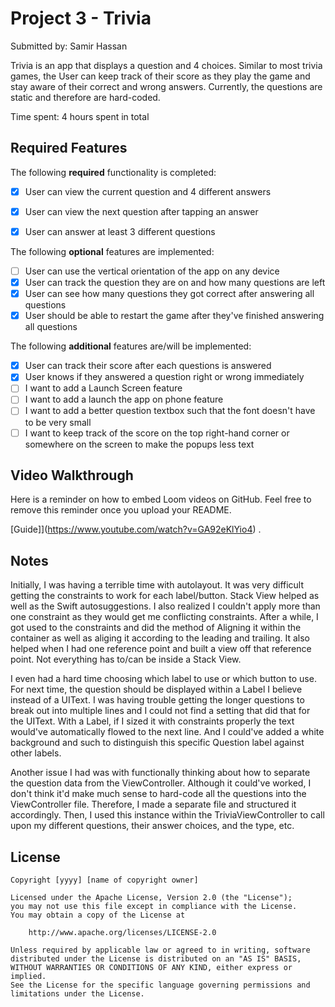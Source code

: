 # Project 3 - Trivia

Submitted by: Samir Hassan

Trivia is an app that displays a question and 4 choices. Similar to most trivia games, the User can keep track of their score as they play the game and stay aware of their correct and wrong answers. Currently, the questions are static and therefore are hard-coded. 

Time spent: 4 hours spent in total

## Required Features

The following **required** functionality is completed:

- [X] User can view the current question and 4 different answers
- [X] User can view the next question after tapping an answer
- [X] User can answer at least 3 different questions


The following **optional** features are implemented:

- [ ] User can use the vertical orientation of the app on any device
- [X] User can track the question they are on and how many questions are left
- [X] User can see how many questions they got correct after answering all questions
- [X] User should be able to restart the game after they've finished answering all questions

The following **additional** features are/will be implemented:

- [X] User can track their score after each questions is answered
- [X] User knows if they answered a question right or wrong immediately
- [ ] I want to add a Launch Screen feature
- [ ] I want to add a launch the app on phone feature
- [ ] I want to add a better question textbox such that the font doesn't have to be very small
- [ ] I want to keep track of the score on the top right-hand corner or somewhere on the screen to make the popups less text

## Video Walkthrough

Here is a reminder on how to embed Loom videos on GitHub. Feel free to remove this reminder once you upload your README. 

[Guide]](https://www.youtube.com/watch?v=GA92eKlYio4) .

## Notes

Initially, I was having a terrible time with autolayout. It was very difficult getting the constraints to work for each label/button. Stack View helped as well as the Swift autosuggestions. I also realized I couldn't apply more than one constraint as they would get me conflicting constraints. After a while, I got used to the constraints and did the method of Aligning it within the container as well as aliging it according to the leading and trailing. It also helped when I had one reference point and built a view off that reference point. Not everything has to/can be inside a Stack View.

I even had a hard time choosing which label to use or which button to use. For next time, the question should be displayed within a Label I believe instead of a UIText. I was having trouble getting the longer questions to break out into multiple lines and I could not find a setting that did that for the UIText. With a Label, if I sized it with constraints properly the text would've automatically flowed to the next line. And I could've added a white background and such to distinguish this specific Question label against other labels.

Another issue I had was with functionally thinking about how to separate the question data from the ViewController. Although it could've worked, I don't think it'd make much sense to hard-code all the questions into the ViewController file. Therefore, I made a separate file and structured it accordingly. Then, I used this instance within the TriviaViewController to call upon my different questions, their answer choices, and the type, etc. 



## License

    Copyright [yyyy] [name of copyright owner]

    Licensed under the Apache License, Version 2.0 (the "License");
    you may not use this file except in compliance with the License.
    You may obtain a copy of the License at

        http://www.apache.org/licenses/LICENSE-2.0

    Unless required by applicable law or agreed to in writing, software
    distributed under the License is distributed on an "AS IS" BASIS,
    WITHOUT WARRANTIES OR CONDITIONS OF ANY KIND, either express or implied.
    See the License for the specific language governing permissions and
    limitations under the License.
